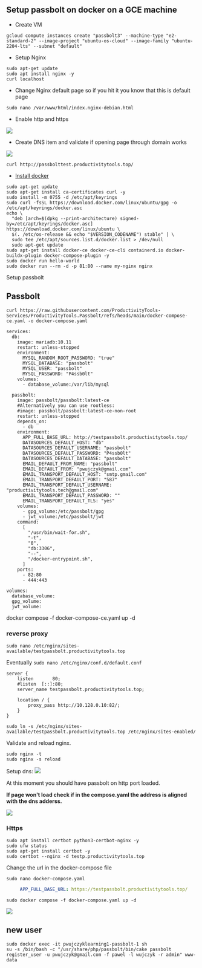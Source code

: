 
## Setup passbolt on docker on a GCE machine

- Create VM



```
gcloud compute instances create "passbolt3" --machine-type "e2-standard-2" --image-project "ubuntu-os-cloud" --image-family "ubuntu-2204-lts" --subnet "default"
```

- Setup Nginx

```
sudo apt-get update
sudo apt install nginx -y
curl localhost
```

- Change Nginx default page so if you hit it you know that this is default page
```
sudo nano /var/www/html/index.nginx-debian.html
```
- Enable http and https

![](Images/20250210233210.png)

- Create DNS item and validate if opening page through domain works

![](Images//20250210233045.png)

```
curl http://passbolttest.productivitytools.top/
```

- [Install docker](https://docs.docker.com/engine/install/ubuntu/)
```
sudo apt-get update
sudo apt-get install ca-certificates curl -y
sudo install -m 0755 -d /etc/apt/keyrings
sudo curl -fsSL https://download.docker.com/linux/ubuntu/gpg -o /etc/apt/keyrings/docker.asc
echo \
  "deb [arch=$(dpkg --print-architecture) signed-by=/etc/apt/keyrings/docker.asc] https://download.docker.com/linux/ubuntu \
  $(. /etc/os-release && echo "$VERSION_CODENAME") stable" | \
  sudo tee /etc/apt/sources.list.d/docker.list > /dev/null
  sudo apt-get update
sudo apt-get install docker-ce docker-ce-cli containerd.io docker-buildx-plugin docker-compose-plugin -y
sudo docker run hello-world
sudo docker run --rm -d -p 81:80 --name my-nginx nginx
```
Setup passbolt

## Passbolt

```
curl https://raw.githubusercontent.com/ProductivityTools-Services/ProductivityTools.Passbolt/refs/heads/main/docker-compose-ce.yaml -o docker-compose.yaml
```

```docker
services:
  db:
    image: mariadb:10.11
    restart: unless-stopped
    environment:
      MYSQL_RANDOM_ROOT_PASSWORD: "true"
      MYSQL_DATABASE: "passbolt"
      MYSQL_USER: "passbolt"
      MYSQL_PASSWORD: "P4ssb0lt"
    volumes:
      - database_volume:/var/lib/mysql

  passbolt:
    image: passbolt/passbolt:latest-ce
    #Alternatively you can use rootless:
    #image: passbolt/passbolt:latest-ce-non-root
    restart: unless-stopped
    depends_on:
      - db
    environment:
      APP_FULL_BASE_URL: http://testpassbolt.productivitytools.top/
      DATASOURCES_DEFAULT_HOST: "db"
      DATASOURCES_DEFAULT_USERNAME: "passbolt"
      DATASOURCES_DEFAULT_PASSWORD: "P4ssb0lt"
      DATASOURCES_DEFAULT_DATABASE: "passbolt"
      EMAIL_DEFAULT_FROM_NAME: "passbolt"
      EMAIL_DEFAULT_FROM: "pwujczyk@gmail.com"
      EMAIL_TRANSPORT_DEFAULT_HOST: "smtp.gmail.com"
      EMAIL_TRANSPORT_DEFAULT_PORT: "587"
      EMAIL_TRANSPORT_DEFAULT_USERNAME: "productivitytools.tech@gmail.com"
      EMAIL_TRANSPORT_DEFAULT_PASSWORD: ""
      EMAIL_TRANSPORT_DEFAULT_TLS: "yes"
    volumes:
      - gpg_volume:/etc/passbolt/gpg
      - jwt_volume:/etc/passbolt/jwt
    command:
      [
        "/usr/bin/wait-for.sh",
        "-t",
        "0",
        "db:3306",
        "--",
        "/docker-entrypoint.sh",
      ]
    ports:
      - 82:80
      - 444:443

volumes:
  database_volume:
  gpg_volume:
  jwt_volume:
```
docker compose -f docker-compose-ce.yaml up -d



### reverse proxy

```
sudo nano /etc/nginx/sites-available/testpassbolt.productivitytools.top
```
Eventually ```sudo nano /etc/nginx/conf.d/default.conf```

```
server {
    listen       80;
    #listen  [::]:80;
    server_name testpassbolt.productivitytools.top;

    location / {
        proxy_pass http://10.128.0.10:82/;
    }
}
```

```
sudo ln -s /etc/nginx/sites-available/testpassbolt.productivitytools.top /etc/nginx/sites-enabled/
```

Validate and reload nginx.
```
sudo nginx -t
sudo nginx -s reload
```


Setup dns:
![](Images/2025-02-11-22-39-05.png)

At this moment you should have passbolt on http port loaded.

**If page won't load check if in the compose.yaml the address is aligned with the dns adderss.**


![](Images/20250211225425.png)


### Https

```
sudo apt install certbot python3-certbot-nginx -y
sudo ufw status
sudo apt-get install certbot -y 
sudo certbot --nginx -d testp.productivitytools.top
```
Change the url in the docker-compose file
```
sudo nano docker-compose.yaml
```
```yaml
     APP_FULL_BASE_URL: https://testpassbolt.productivitytools.top/
```

```
sudo docker compose -f docker-compose.yaml up -d
```

![](Images/20250212194744.png)



## new user

```
sudo docker exec -it pwujczyklearning1-passbolt-1 sh
su -s /bin/bash -c "/usr/share/php/passbolt/bin/cake passbolt register_user -u pwujczyk@gmail.com -f pawel -l wujczyk -r admin" www-data
```